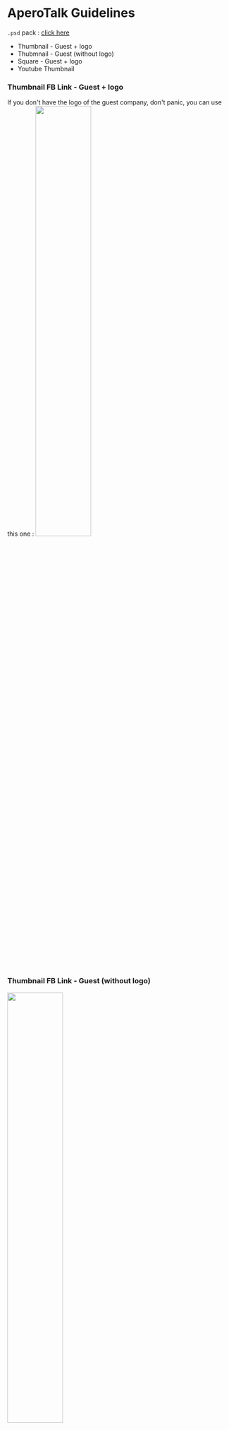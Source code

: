 # AperoTalk Guidelines

`.psd` pack : [click here](https://github.com/lewagon/design/raw/workshop/guidelines/aperotalk/psd_pack.zip)

- Thumbnail - Guest + logo
- Thubmnail - Guest (without logo)
- Square - Guest + logo
- Youtube Thumbnail

### Thumbnail FB Link - Guest + logo

If you don't have the logo of the guest company, don't panic, you can use this one :
<img src='https://github.com/lewagon/design/raw/master/guidelines/aperotalk/example/template_guest_without_logo.jpg' width="50%">

### Thumbnail FB Link - Guest (without logo)

<img src='https://github.com/lewagon/design/raw/master/guidelines/aperotalk/example/template_guest_with_logo.jpg' width="50%">

### Square FB & Twitter image - Guest + logo

<img src='https://github.com/lewagon/design/raw/master/guidelines/aperotalk/example/square_template_guest_with_logo.jpg' width='50%'>

### Youtube Thumbnail

<img src='https://github.com/lewagon/design/raw/master/guidelines/aperotalk/example/youtube/thumbnail-guest.jpg' width='200px'>

### How to make Facebook more beautiful?

When you copy and past your link, FB generates something like this :

<img src='https://github.com/lewagon/design/blob/update-readme/guidelines/aperotalk/example/facebook_link.jpg' width='50%'>

Click the `Upload Image` button and select the `something.jpg` you've just created.

<img src='https://github.com/lewagon/design/blob/update-readme/guidelines/aperotalk/example/aperotalk_doctolib.jpg' width='50%'>

Peekaboo!

<img src='https://github.com/lewagon/design/blob/update-readme/guidelines/aperotalk/example/facebook_link_enhance.jpg' width='50%'>

